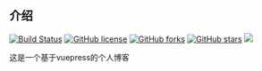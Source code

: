 ## 介绍

[![Build Status](https://travis-ci.org/Hewie8023/HewieBlog.svg?branch=master)](https://travis-ci.org/Hewie8023/HewieBlog) [![GitHub license](https://img.shields.io/github/license/Hewie8023/HewieBlog)](https://github.com/Hewie8023/HewieBlog/blob/master/LICENSE) [![GitHub forks](https://img.shields.io/github/forks/Hewie8023/HewieBlog)](https://github.com/Hewie8023/HewieBlog/network)  [![GitHub stars](https://img.shields.io/github/stars/Hewie8023/HewieBlog)](https://github.com/Hewie8023/HewieBlog/stargazers) ![](https://img.shields.io/badge/base-vuepress-brightgreen)

这是一个基于vuepress的个人博客

